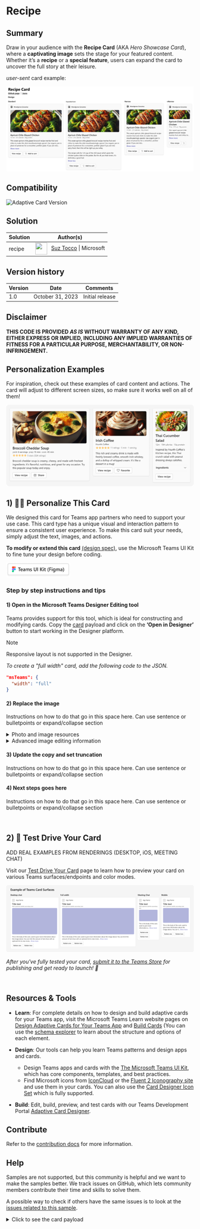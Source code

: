 # Recipe


## Summary

Draw in your audience with the <b>Recipe Card</b> (AKA _Hero Showcase Card_), where a <b>captivating image</b> sets the stage for your featured content. Whether it’s a <b>recipe</b> or a <b>special feature</b>, users can expand the card to uncover the full story at their leisure.

_user-sent_ card example:

![picture of the extension in action](assets/recipe_card.png)

## Compatibility

![Adaptive Card Version](https://img.shields.io/badge/Adaptive%20Card%20Version-xx-green.svg)

## Solution

Solution|Author(s)
--------|---------
recipe | <a href="https://github.com/SuzanneTocco"><img align="center" width="32" height="32" src="https://wsrv.nl/?url=https://avatars.githubusercontent.com/u/149005128?v=4&w=36&h=36&fit=cover&mask=circle"></a> &nbsp; [Suz Tocco](https://github.com/SuzanneTocco) \| Microsoft  

## Version history

Version|Date|Comments
-------|----|--------
1.0| October 31, 2023 | Initial release

## Disclaimer

**THIS CODE IS PROVIDED *AS IS* WITHOUT WARRANTY OF ANY KIND, EITHER EXPRESS OR IMPLIED, INCLUDING ANY IMPLIED WARRANTIES OF FITNESS FOR A PARTICULAR PURPOSE, MERCHANTABILITY, OR NON-INFRINGEMENT.**

## Personalization Examples

For inspiration, check out these examples of card content and actions. The card will adjust to different screen sizes, so make sure it works well on all of them!

![picture of alterations](assets/card_variations.png)

## 1) 👩‍🎨 Personalize This Card

We designed this card for Teams app partners who need to support your use case. This card type has a unique visual and interaction pattern to ensure a consistent user experience. To make this card suit your needs, simply adjust the text, images, and actions.

**To modify or extend this card** <a href="assets/design_spec.png">(design spec)</a>, use the Microsoft Teams UI Kit to fine tune your design before coding.<br />

<a href="https://www.figma.com/community/file/916836509871353159">
<img src="../../assets/teams_ui_kit_button.png" width="172" alt="Get the Microsoft Teams UI Kit" />
</a>

### Step by step instructions and tips

#### 1) Open in the Microsoft Teams Designer Editing tool

Teams provides support for this tool, which is ideal for constructing and modifying cards. Copy the [card](card.json) payload and click on the <b>‘Open in Designer’</b> button to start working in the Designer platform.

> [!NOTE]
> Responsive layout is not supported in the Designer.

*To create a "full width" card, add the following code to the JSON.* <br>

```json
"msTeams": {
  "width": "full"
}
```
  
#### 2) Replace the image

 Instructions on how to do that go in this space here. Can use sentence or bulletpoints or expand/collapse section

<!--- dropdown --->

<details closed>
<summary>
 Photo and image resources
</summary> <br />

<p>One- Instructions go here about free images</p>
</details>

<!--- dropdown --->

<details closed>
<summary>
 Advanced image editing information
</summary> <br />

<p>One- Instructions go here</p>

</details>  

#### 3) Update the copy and set truncation

 Instructions on how to do that go in this space here. Can use sentence or bulletpoints or expand/collapse section

#### 4) Next steps goes here

 Instructions on how to do that go in this space here. Can use sentence or bulletpoints or expand/collapse section

<p>&nbsp;</p>

## 2) 🚗 Test Drive Your Card

ADD REAL EXAMPLES FROM RENDERINGS (DESKTOP, iOS, MEETING CHAT)

Visit our <a href="/TESTDRIVEYOURCARD.md">Test Drive Your Card</a> page to learn how to preview your card on various Teams surfaces/endpoints and color modes.

![picture of size examples](/assets/endpoint_size_example.png)

*After you've fully tested your card, <a href="https://learn.microsoft.com/en-us/microsoftteams/platform/concepts/deploy-and-publish/appsource/prepare/submission-checklist?tabs=desktop#compile-testing-instructions">submit it to the Teams Store</a> for publishing and get ready to launch! 🚀*

<p>&nbsp;</p>

## Resources & Tools ##

- **Learn**: For complete details on how to design and build adaptive cards for your Teams app, visit the Microsoft Teams Learn website pages on  [Design Adaptive Cards for Your Teams App](https://learn.microsoft.com/en-us/microsoftteams/platform/task-modules-and-cards/cards/design-effective-cards?tabs=design) and [Build Cards](https://learn.microsoft.com/en-us/microsoftteams/platform/task-modules-and-cards/what-are-cards) (You can use the [schema explorer](https://adaptivecards.io/explorer/) to learn about the structure and options of each element.

- **Design**: Our tools can help you learn Teams patterns and design apps and cards.

  - Design Teams apps and cards with the [The Microsoft Teams UI Kit](https://www.figma.com/community/file/916836509871353159), which has core components, templates, and best practices.
  - Find Microsoft icons from [IconCloud](https://iconcloud.design/browse/Fluent%20System%20Library/Fluent%20Regular) or the [Fluent 2 Iconography site](https://fluent2.microsoft.design/iconography) and use them in your cards. You can also use the [Card Designer Icon Set](https://learn.microsoft.com/en-us/sharepoint/dev/spfx/viva/get-started/fluent-icons-limitations#card-designer-icons-set) which is fully supported.

- **Build**: Edit, build, preview, and test cards with our Teams Development Portal [Adaptive Card Designer](https://dev.teams.microsoft.com/cards).

</p>

## Contribute ##

Refer to the [contribution docs](/CONTRIBUTE.md) for more information.  

## Help

Samples are not supported, but this community is helpful and we want to make the samples better. We track issues on GitHub, which lets community members contribute their time and skills to solve them.

A possible way to check if others have the same issues is to look at the [issues related to this sample](https://github.com/OfficeDev/Microsoft-Teams-Card-Samples/issues).

<details closed>
<summary>
Click to see the card payload
</summary>

```json
{
  "type": "AdaptiveCard",
  "speak": "Apricot-chile glazed chicken recipe",
  "$schema": "http://adaptivecards.io/schemas/adaptive-card.json",
  "version": "1.5",
  "body": [
    {
      "type": "Image",
      "altText": "Image of Apricot-Chile Glazed Chicken",
      "size": "Stretch",
      "url": "https://onedrive.live.com/embed?resid=EBE108865B49234E%21142072&authkey=%21AIH0yXnxgH5RoCY&width=840&height=360"
    },
    {
      "type": "TextBlock",
      "text": "Apricot-Chile Glazed Chicken",
      "wrap": true,
      "size": "Large",
      "weight": "Bolder",
      "color": "Default"
    },
    {
      "type": "TextBlock",
      "text": "15 min · 215 calories · 29g protein",
      "wrap": true,
      "spacing": "None",
      "fontType": "Default",
      "size": "Small",
      "weight": "Default",
      "isSubtle": true,
      "color": "Default"
    },
    {
      "type": "TextBlock",
      "id": "truncatedText",
      "text": "This sweet apricot-chile glazed broccoli recipe marries fruit and chiles to make this dish mouthwateringly special. Use organic jam in place of preserves for a smoother, prettier glaze if you are into spicy food, then this will be right up your alley.\n\nThe recipe calls for 1/4 cup of the chili sauce which gives the chicken quite a bite on the palate. But for all you heat lovers, it's definitely a good feel.",
      "wrap": true,
      "maxLines": 3
    },
    {
      "type": "TextBlock",
      "id": "fullText1",
      "text": "This sweet apricot-chile glazed broccoli recipe marries fruit and chiles to make this dish mouthwateringly special. Use organic jam in place of preserves for a smoother, prettier glaze if you are into spicy food, then this will be right up your alley.",
      "wrap": true,
      "isVisible": false
    },
    {
      "type": "TextBlock",
      "id": "fullText2",
      "text": "The recipe calls for 1/4 cup of the chili sauce which gives the chicken quite a bite on the palate. But for all you heat lovers, it's definitely a good feel.",
      "wrap": true,
      "isVisible": false
    },
    {
      "type": "RichTextBlock",
      "id": "showMore",
      "targetWidth": "atLeast:narrow",
      "inlines": [
        {
          "type": "TextRun",
          "text": "Show more",
          "selectAction": {
            "type": "Action.ToggleVisibility",
            "targetElements": [
              "truncatedText",
              "fullText1",
              "fullText2",
              "showMore",
              "showLess"
            ]
          }
        }
      ]
    },
    {
      "type": "RichTextBlock",
      "id": "showLess",
      "targetWidth": "atLeast:narrow",
      "inlines": [
        {
          "type": "TextRun",
          "text": "Show less",
          "selectAction": {
            "type": "Action.ToggleVisibility",
            "targetElements": [
              "truncatedText",
              "fullText1",
              "fullText2",
              "showMore",
              "showLess"
            ]
          }
        }
      ],
      "isVisible": false
    },
    {
      "type": "ActionSet",
      "targetWidth": "atLeast:narrow",
      "actions": [
        {
          "type": "Action.OpenUrl",
          "title": "View recipe",
          "url": "https://www.tasteofhome.com/recipes/spicy-apricot-glazed-chicken/"
        },
        {
          "type": "Action.Submit",
          "title": "Add to cart",
          "iconUrl": "https://raw.githubusercontent.com/suzto/StarterCards/main/samples/recipe/assets/cart_icon.png"
        }
      ],
      "spacing": "Medium"
    },
    {
      "type": "ActionSet",
      "targetWidth": "veryNarrow",
      "actions": [
        {
          "type": "Action.OpenUrl",
          "title": "View recipe",
          "url": "https://www.tasteofhome.com/recipes/spicy-apricot-glazed-chicken/"
        },
        {
          "type": "Action.Submit",
          "iconUrl": "https://raw.githubusercontent.com/suzto/StarterCards/main/samples/recipe/assets/cart_icon.png"
        }
      ],
      "spacing": "Medium"
    }
  ]
}
```

</details>
